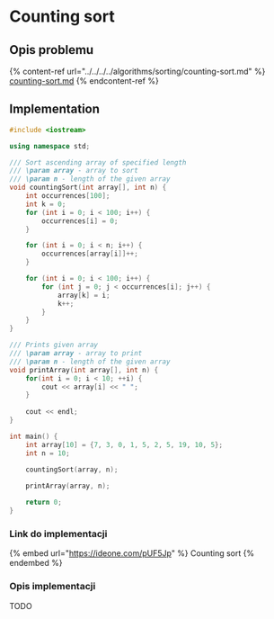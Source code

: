 # Counting sort

## Opis problemu

{% content-ref url="../../../../algorithms/sorting/counting-sort.md" %}
[counting-sort.md](../../../../algorithms/sorting/counting-sort.md)
{% endcontent-ref %}

## Implementation

```cpp
#include <iostream>

using namespace std;

/// Sort ascending array of specified length
/// \param array - array to sort
/// \param n - length of the given array
void countingSort(int array[], int n) {
    int occurrences[100];
    int k = 0;
    for (int i = 0; i < 100; i++) {
        occurrences[i] = 0;
    }

    for (int i = 0; i < n; i++) {
        occurrences[array[i]]++;
    }

    for (int i = 0; i < 100; i++) {
        for (int j = 0; j < occurrences[i]; j++) {
            array[k] = i;
            k++;
        }
    }
}

/// Prints given array
/// \param array - array to print
/// \param n - length of the given array
void printArray(int array[], int n) {
    for(int i = 0; i < 10; ++i) {
        cout << array[i] << " ";
    }
 
    cout << endl;
}

int main() {
    int array[10] = {7, 3, 0, 1, 5, 2, 5, 19, 10, 5};
    int n = 10;
    
    countingSort(array, n);

    printArray(array, n);

    return 0;
}
```

### Link do implementacji

{% embed url="https://ideone.com/pUF5Jp" %}
Counting sort
{% endembed %}

### Opis implementacji

TODO

